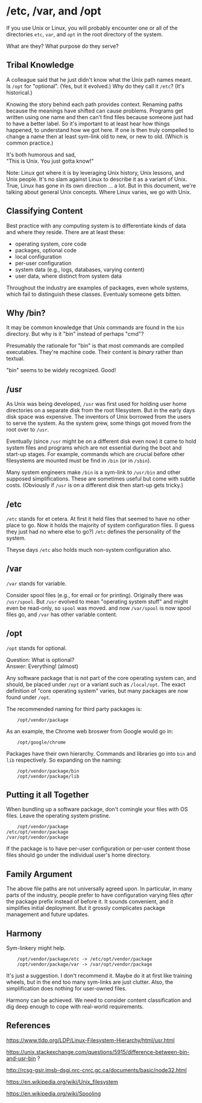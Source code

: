 # /etc, /var, and /opt

If you use Unix or Linux,
you will probably encounter one or all of the directories
`etc`, `var`, and `opt` in the root directory of the system.

What are they? What purpose do they serve?

## Tribal Knowledge

A colleague said that he just didn't know what the Unix path names
meant. Is `/opt` for "optional". (Yes, but it evolved.) Why do they
call it `/etc`? (It's historical.)

Knowing the story behind each path provides context.
Renaming paths because the meanings have shifted can cause problems.
Programs get written using one name and then can't find files because
someone just had to have a better label. So it's important to at least
hear how things happened, to understand how we got here. If one is then
truly compelled to change a name then at least sym-link old to new,
or new to old. (Which is common practice.)

It's both humorous and sad, <br/>
"This is Unix. You just gotta know!"

Note: Linux got where it is by leveraging Unix history, Unix lessons,
and Unix people. It's no slam against Linux to describe it as a
variant of Unix. True, Linux has gone in its own direction ... a lot.
But in this document, we're talking about general Unix concepts.
Where Linux varies, we go with Unix.

## Classifying Content

Best practice with any computing system is to differentiate
kinds of data and where they reside. There are at least these:

* operating system, core code
* packages, optional code
* local configuration
* per-user configuration
* system data (e.g., logs, databases, varying content)
* user data, where distinct from system data

Throughout the industry are examples of packages,
even whole systems, which fail to distinguish these classes.
Eventualy someone gets bitten.

## Why /bin?

It may be common knowledge that Unix commands are found in the
`bin` directory. But why is it "bin" instead of perhaps "cmd"?

Presumably the rationale for "bin" is that most commands are
compiled executables. They're machine code. Their content is *binary*
rather than textual.

"bin" seems to be widely recognized. Good!

## /usr

As Unix was being developed, `/usr` was first used for holding user
home directories on a separate disk from the root filesystem. But in the
early days disk space was expensive. The inventors of Unix borrowed from
the users to serve the system. As the system grew, some things got moved
from the root over to `/usr`.

Eventually (since `/usr` might be on a different disk even now) it came
to hold system files and programs which are not essential during the
boot and start-up stages. For example, commands which are crucial before
other filesystems are mounted must be find in `/bin` (or in `/sbin`). 

Many system engineers make `/bin` is a sym-link to `/usr/bin` and
other supposed simplifications. These are sometimes useful but come with
subtle costs. (Obviously if `/usr` is on a different disk then start-up
gets tricky.)

## /etc

`/etc` stands for et cetera. At first it held files that seemed to have
no other place to go. Now it holds the majority of system configuration
files. (I guess they just had no where else to go?) `/etc` defines the
personality of the system.

Theyse days `/etc` also holds much non-system configuration also.

## /var

`/var` stands for variable.

Consider spool files (e.g., for email or for printing).
Originally there was `/usr/spool`. But `/usr` evolved to mean
"operating system stuff" and might even be read-only, so `spool` was
moved. and now `/var/spool` is now spool files go, and `/var` has other
variable content.

## /opt

`/opt` stands for optional.

Question: What is optional? <br/>
Answer: Everything! (almost)

Any software package that is not part of the core operating system can,
and should, be placed under `/opt` or a variant such as `/local/opt`.
The exact definition of "core operating system" varies, but many packages
are now found under `/opt`.

The recommended naming for third party packages is:

        /opt/vendor/package

As an example, the Chrome web broswer from Google would go in:

        /opt/google/chrome

Packages have their own hierarchy. Commands and libraries go into
`bin` and `lib` respectively. So expanding on the naming:

        /opt/vendor/package/bin
        /opt/vendor/package/lib

## Putting it all Together

When bundling up a software package, don't comingle your files
with OS files. Leave the operating system pristine.

        /opt/vendor/package
    /etc/opt/vendor/package
    /var/opt/vendor/package

If the package is to have per-user configuration or per-user content
those files should go under the individual user's home directory.

## Family Argument

The above file paths are not universally agreed upon.
In particular, in many parts of the industry, people prefer to have
configuration varying files *after* the package prefix instead of
before it. It sounds convenient, and it simplifies initial deployment.
But it grossly complicates package management and future updates.

## Harmony

Sym-linkery might help.

        /opt/vendor/package/etc -> /etc/opt/vendor/package
        /opt/vendor/package/var -> /var/opt/vendor/package

It's just a suggestion. I don't recommend it. Maybe do it at first
like training wheels, but in the end too many sym-links are just clutter.
Also, the simplification does nothing for user-owned files.

Harmony can be achieved. We need to consider content classification
and dig deep enough to cope with real-world requirements.

## References

https://www.tldp.org/LDP/Linux-Filesystem-Hierarchy/html/usr.html

https://unix.stackexchange.com/questions/5915/difference-between-bin-and-usr-bin ?

http://rcsg-gsir.imsb-dsgi.nrc-cnrc.gc.ca/documents/basic/node32.html

https://en.wikipedia.org/wiki/Unix_filesystem

https://en.wikipedia.org/wiki/Spooling


